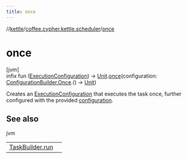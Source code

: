 ```yaml
---
title: once
---
```

//[kettle](../../index.html)/[coffee.cypher.kettle.scheduler](index.html)/[once](once.html)



# once



[jvm]\
infix fun ([ExecutionConfiguration](-execution-configuration/index.html)) -&gt; [Unit](https://kotlinlang.org/api/latest/jvm/stdlib/kotlin/-unit/index.html).[once](once.html)(configuration: [ConfigurationBuilder.Once](-configuration-builder/-once/index.html).() -&gt; [Unit](https://kotlinlang.org/api/latest/jvm/stdlib/kotlin/-unit/index.html))



Creates an [ExecutionConfiguration](-execution-configuration/index.html) that executes the task once, further configured with the provided [configuration](once.html).



## See also


jvm

| | |
|---|---|
| [TaskBuilder.run](https://kotlinlang.org/api/latest/jvm/stdlib/kotlin/index.html) |  |




